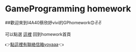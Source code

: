 # GameProgramming homework
##歡迎來到I4A40蔡欣妤vivi的GPhomework:blush::v::v:

可以點選 [這裡](http://vivitsai0829.github.io/GameProgrammingHW/index.html) 回到homework首頁


:point_right:<a href="mailto:u10706140@ms.ttu.edu.tw">點這裡有聯絡信箱yoyaaa</a>:point_left:
